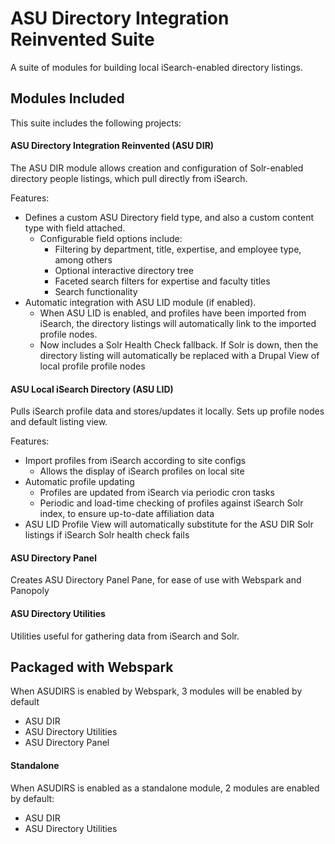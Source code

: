 # ASU Directory Integration Reinvented Suite

A suite of modules for building local iSearch-enabled directory listings.  


## Modules Included

This suite includes the following projects:

#### ASU Directory Integration Reinvented (ASU DIR)
The ASU DIR module allows creation and configuration of Solr-enabled directory people listings, which pull directly from iSearch.

Features:

* Defines a custom ASU Directory field type, and also a custom content type with field attached.
    * Configurable field options include:
        * Filtering by department, title, expertise, and employee type, among others
        * Optional interactive directory tree
        * Faceted search filters for expertise and faculty titles
        * Search functionality
* Automatic integration with ASU LID module (if enabled).
    * When ASU LID is enabled, and profiles have been imported from iSearch, the directory listings will 
    automatically link to the imported profile nodes.
    * Now includes a Solr Health Check fallback.  If Solr is down, then the directory listing will automatically
    be replaced with a Drupal View of local profile profile nodes

#### ASU Local iSearch Directory (ASU LID)

Pulls iSearch profile data and stores/updates it locally. Sets up profile nodes and default listing view.

Features:

* Import profiles from iSearch according to site configs
    * Allows the display of iSearch profiles on local site
* Automatic profile updating
    * Profiles are updated from iSearch via periodic cron tasks
    * Periodic and load-time checking of profiles against iSearch Solr index, to ensure
    up-to-date affiliation data
* ASU LID Profile View will automatically substitute for the ASU DIR Solr listings if iSearch
Solr health check fails
 
    
#### ASU Directory Panel

Creates ASU Directory Panel Pane, for ease of use with Webspark and Panopoly

#### ASU Directory Utilities

Utilities useful for gathering data from iSearch and Solr.

## Packaged with Webspark

When ASUDIRS is enabled by Webspark, 3 modules will be enabled by default

* ASU DIR
* ASU Directory Utilities
* ASU Directory Panel


#### Standalone

When ASUDIRS is enabled as a standalone module, 2 modules are enabled by default:

* ASU DIR
* ASU Directory Utilities
